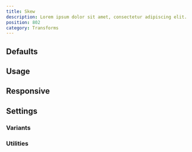 ```yaml
---
title: Skew
description: Lorem ipsum dolor sit amet, consectetur adipiscing elit.
position: 802
category: Transforms
---
```


## Defaults

<TableGenerateCommon
  :rules="{
    'skew-x-0': ['--skew-x: 0deg;'],
    'skew-x-1': ['--skew-x: 1deg;'],
    'skew-x-2': ['--skew-x: 2deg;'],
    'skew-x-3': ['--skew-x: 3deg;'],
    'skew-x-6': ['--skew-x: 6deg;'],
    'skew-x-12': ['--skew-x: 12deg;'],
    '-skew-x-1': ['--skew-x: -1deg;'],
    '-skew-x-2': ['--skew-x: -2deg;'],
    '-skew-x-3': ['--skew-x: -3deg;'],
    '-skew-x-6': ['--skew-x: -6deg;'],
    '-skew-x-12': ['--skew-x: -12deg;'],
    'skew-y-0': ['--skew-y: 0deg;'],
    'skew-y-1': ['--skew-y: 1deg;'],
    'skew-y-2': ['--skew-y: 2deg;'],
    'skew-y-3': ['--skew-y: 3deg;'],
    'skew-y-6': ['--skew-y: 6deg;'],
    'skew-y-12': ['--skew-y: 12deg;'],
    '-skew-y-1': ['--skew-y: -1deg;'],
    '-skew-y-2': ['--skew-y: -2deg;'],
    '-skew-y-3': ['--skew-y: -3deg;'],
    '-skew-y-6': ['--skew-y: -6deg;'],
    '-skew-y-12': ['--skew-y: -12deg;'],
}"></TableGenerateCommon>

## Usage

## Responsive

## Settings

### Variants

### Utilities
